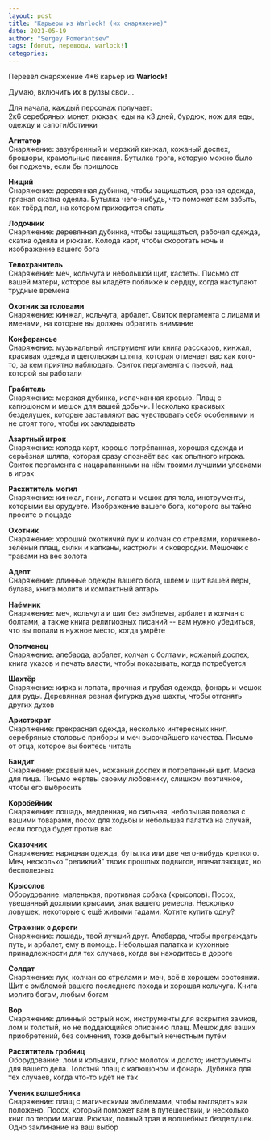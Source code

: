 ```yaml
---
layout: post
title: "Карьеры из Warlock! (их снаряжение)"
date: 2021-05-19
author: "Sergey Pomerantsev"
tags: [donut, переводы, warlock!]
categories:
---
```


Перевёл снаряжение 4\*6 карьер из **Warlock!**

Думаю, включить их в рулзы свои...

Для начала, каждый персонаж получает:  
2к6 серебряных монет, рюкзак, еды на к3 дней, бурдюк, нож для еды, одежду и сапоги/ботинки

**Агитатор**  
Снаряжение: зазубренный и мерзкий кинжал, кожаный доспех, брошюры, крамольные писания. Бутылка грога, которую можно было бы поджечь, если бы пришлось

**Нищий**  
Снаряжение: деревянная дубинка, чтобы защищаться, рваная одежда, грязная скатка одеяла. Бутылка чего-нибудь, что поможет вам забыть, как твёрд пол, на котором приходится спать

**Лодочник**  
Снаряжение: деревянная дубинка, чтобы защищаться, рабочая одежда, скатка одеяла и рюкзак. Колода карт, чтобы скоротать ночь и изображение вашего бога

**Телохранитель**  
Снаряжение: меч, кольчуга и небольшой щит, кастеты. Письмо от вашей матери, которое вы кладёте поближе к сердцу, когда наступают трудные времена

**Охотник за головами**  
Снаряжение: кинжал, кольчуга, арбалет. Свиток пергамента с лицами и именами, на которые вы должны обратить внимание

**Конферансье**  
Снаряжение: музыкальный инструмент или книга рассказов, кинжал, красивая одежда и щегольская шляпа, которая отмечает вас как кого-то, за кем приятно наблюдать. Свиток пергамента с пьесой, над которой вы работали

**Грабитель**  
Снаряжение: мерзкая дубинка, испачканная кровью. Плащ с капюшоном и мешок для вашей добычи. Несколько красивых безделушек, которые заставляют вас чувствовать себя особенными и не стоят того, чтобы их закладывать

**Азартный игрок**  
Снаряжение: колода карт, хорошо потрёпанная, хорошая одежда и серьёзная шляпа, которая сразу опознаёт вас как опытного игрока. Свиток пергамента с нацарапанными на нём твоими лучшими уловками в играх

**Расхититель могил**  
Снаряжение: кинжал, пони, лопата и мешок для тела, инструменты, которыми вы орудуете. Изображение вашего бога, которого вы тайно просите о пощаде

**Охотник**  
Снаряжение: хороший охотничий лук и колчан со стрелами, коричнево-зелёный плащ, силки и капканы, кастрюли и сковородки. Мешочек с травами на вес золота

**Адепт**  
Снаряжение: длинные одежды вашего бога, шлем и щит вашей веры, булава, книга молитв и компактный алтарь

**Наёмник**  
Снаряжение: меч, кольчуга и щит без эмблемы, арбалет и колчан с болтами, а также книга религиозных писаний -- вам нужно убедиться, что вы попали в нужное место, когда умрёте

**Ополченец**  
Снаряжение: алебарда, арбалет, колчан с болтами, кожаный доспех, книга указов и печать власти, чтобы показывать, когда потребуется

**Шахтёр**  
Снаряжение: кирка и лопата, прочная и грубая одежда, фонарь и мешок для руды. Деревянная резная фигурка духа шахты, чтобы отгонять других духов

**Аристократ**  
Снаряжение: прекрасная одежда, несколько интересных книг, серебряные столовые приборы и меч высочайшего качества. Письмо от отца, которое вы боитесь читать

**Бандит**  
Снаряжение: ржавый меч, кожаный доспех и потрепанный щит. Маска для лица. Письмо жертвы своему любовнику, слишком поэтичное, чтобы его выбросить

**Коробейник**  
Снаряжение: лошадь, медленная, но сильная, небольшая повозка с вашими товарами, посох для ходьбы и небольшая палатка на случай, если погода будет против вас

**Сказочник**  
Снаряжение: нарядная одежда, бутылка или две чего-нибудь крепкого. Меч, несколько "реликвий" твоих прошлых подвигов, впечатляющих, но бесполезных

**Крысолов**  
Оборудование: маленькая, противная собака (крысолов). Посох, увешанный дохлыми крысами, знак вашего ремесла. Несколько ловушек, некоторые с ещё живыми гадами. Хотите купить одну?

**Стражник с дороги**  
Снаряжение: лошадь, твой лучший друг. Алебарда, чтобы преграждать путь, и арбалет, ему в помощь. Небольшая палатка и кухонные принадлежности для тех случаев, когда вы находитесь в дороге

**Солдат**  
Снаряжение: лук, колчан со стрелами и меч, всё в хорошем состоянии. Щит с эмблемой вашего последнего похода и хорошая кольчуга. Книга молитв богам, любым богам

**Вор**  
Снаряжение: длинный острый нож, инструменты для вскрытия замков, лом и толстый, но не поддающийся описанию плащ. Мешок для ваших приобретений, без сомнения, тоже добытый нечестным путём

**Расхититель гробниц**  
Оборудование: лом и колышки, плюс молоток и долото; инструменты для вашего дела. Толстый плащ с капюшоном и фонарь. Дубинка для тех случаев, когда что-то идёт не так

**Ученик волшебника**  
Снаряжение: плащ с магическими эмблемами, чтобы выглядеть как положено. Посох, который поможет вам в путешествии, и несколько книг по теории магии. Рюкзак, полный трав и волшебных безделушек. Одно заклинание на ваш выбор
